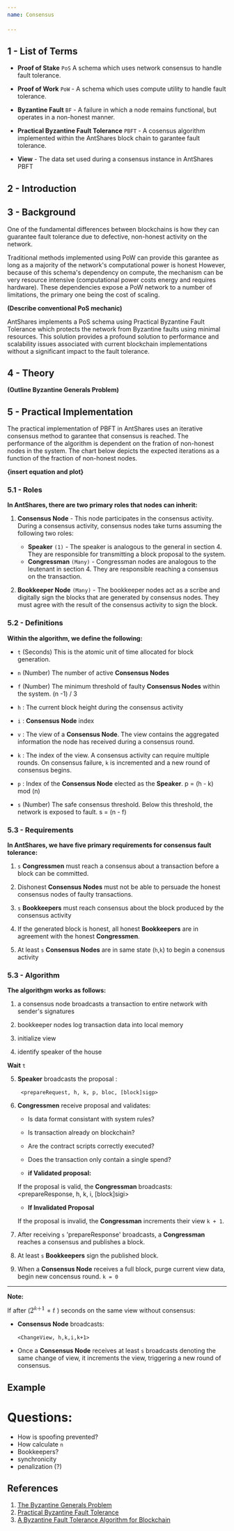 ```yaml
---
name: Consensus

---
```


## 1 - List of Terms

* **Proof of Stake** `PoS`  A schema which uses network consensus to handle fault tolerance.

* **Proof of Work** `PoW` - A schema which uses compute utility to handle fault tolerance.

* **Byzantine Fault** `BF` - A failure in which a node remains functional, but operates in a non-honest manner.

* **Practical Byzantine Fault Tolerance** `PBFT` - A cosensus algorithm implemented within the AntShares block chain to garantee fault tolerance.

* **View** - The data set used during a consensus instance in AntShares PBFT

## 2 - Introduction

## 3 - Background

One of the fundamental differences between blockchains is how they can guarantee fault tolerance due to defective, non-honest activity on the network.

Traditional methods implemented using PoW can provide this garantee as long as a majority of the network's computational power is honest
However, because of this schema's dependency on compute, the mechanism can be very resource intensive (computational power costs energy and requires hardware).
These dependencies expose a PoW network to a number of limitations, the primary one being the cost of scaling.

**(Describe conventional PoS mechanic)**

AntShares implements a PoS schema using Practical Byzantine Fault Tolerance which protects the network from Byzantine faults using minimal resources.
This solution provides a profound solution to performance and scalability issues associated with current blockchain implementations without a significant impact to the fault tolerance.

## 4 - Theory

**(Outline Byzantine Generals Problem)**

## 5 - Practical Implementation
The practical implementation of PBFT in AntShares uses an iterative consensus method to garantee that consensus is reached.  The performance of the algorithm is dependent on the fration of non-honest nodes in the system.  The chart below depicts the
expected iterations as a function of the fraction of non-honest nodes.

**{insert equation and plot}**


### 5.1 - Roles
**In AntShares, there are two primary roles that nodes can inherit:**

1. **Consensus Node** - This node participates in the consensus activity.  During a consensus activity, consensus nodes take turns assuming the following two roles:
    - **Speaker** `(1)` - The speaker is analogous to the general in section 4.  They are responsible for transmitting a block proposal to the system.
    - **Congressman** `(Many)` - Congressman nodes are analogous to the leutenant in section 4.  They are responsible reaching a consensus on the transaction.
  
2. **Bookkeeper Node** `(Many)` - The bookkeeper nodes act as a scribe and digitally sign the blocks that are generated by consensus nodes.  They must agree with the result of the consensus activity to sign the block.



### 5.2 - Definitions

**Within the algorithm, we define the following:**

  - `t` (Seconds) This is the atomic unit of time allocated for block generation.

	
  - `n` (Number) The number of active **Consensus Nodes**
 
	
  - `f` (Number) The minimum threshold of faulty **Consensus Nodes** within the system. (n -1) / 3
  
	
  - `h` : The current block height during the consensus activity

	
  - `i` : **Consensus Node** index
  
  
  - `v` : The view of a **Consensus Node**.  The view contains the aggregated information the node has received during a consensus round.


  - `k` : The index of the view.  A consensus activity can require multiple rounds.  On consensus failure, `k` is incremented and a new round of consensus begins.

  
  - `p` : Index of the **Consensus Node** elected as the **Speaker**.  p = (h - k) mod (n)
  

  - `s` (Number) The safe consensus threshold.  Below this threshold, the network is exposed to fault.  s = (n - f)


### 5.3 - Requirements

**In AntShares, we have five primary requirements for consensus fault tolerance:**

1. `s` **Congressmen** must reach a consensus about a transaction before a block can be committed.


2. Dishonest **Consensus Nodes** must not be able to persuade the honest consensus nodes of faulty transactions. 


3. `s` **Bookkeepers** must reach consensus about the block produced by the consensus activity	

  
4. If the generated block is honest, all honest **Bookkeepers** are in agreement with the honest **Congressmen**.


5. At least `s` **Consensus Nodes** are in same state (`h`,`k`) to begin a conensus activity

	
### 5.3 - Algorithm
**The algorithgm works as follows:**

1. a consensus node broadcasts a transaction to entire network with sender's signatures

2. bookkeeper nodes log transaction data into local memory

3. initialize view

4. identify speaker of the house
	
  **Wait** `t`
	
5. **Speaker** broadcasts the proposal :
    <!-- -->
        <prepareRequest, h, k, p, bloc, [block]sigp>

6. **Congressmen** receive proposal and validates:

    - Is data format consistant with system rules?
    - Is transaction already on blockchain?
    - Are the contract scripts correctly executed?
    - Does the transaction only contain a single spend?	

    - **if Validated proposal:**

    If the proposal is valid, the **Congressman** broadcasts:
        <!-- -->
            <prepareResponse, h, k, i, [block]sigi>
	 	
    - **If Invalidated Proposal**
    
	If the proposal is invalid, the **Congressman** increments their view `k + 1`.

7. After receiving `s` 'prepareResponse' broadcasts, a **Congressman** reaches a consensus and publishes a block.

8. At least `s` **Bookkeepers** sign the published block.

8. When a **Consensus Node** receives a full block, purge current view data, begin new concensus round. `k = 0`
 
--- 
  
**Note:**
 
 If after   (![timeout](assets/consensus.timeout.png) )  seconds on the same view without consensus:
  - **Consensus Node** broadcasts:

	<!-- -->
	    <ChangeView, h,k,i,k+1>
		
  - Once a **Consensus Node** receives at least `s` broadcasts denoting the same change of view, it increments the view, triggering a new round of consensus.
	
	
## Example 
 
 
# Questions:
  - How is spoofing prevented?	
  - How calculate `n`
  - Bookkeepers?
  - synchronicity
  - penalization (?)
	

## References
1. [The Byzantine Generals Problem](http://www-inst.eecs.berkeley.edu/~cs162/fa12/hand-outs/Original_Byzantine.pdf)
2. [Practical Byzantine Fault Tolerance](https://kelehers.me/others/pbftByzantine.pdf)
3. [A Byzantine Fault Tolerance Algorithm for Blockchain](https://www.antshares.org/Files/A8A0E2.pdf)
